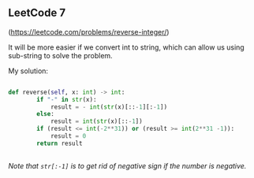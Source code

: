 ## LeetCode 7

(https://leetcode.com/problems/reverse-integer/)

It will be more easier if we convert int to string, which can allow us using sub-string to solve the problem.

My solution:

```python

def reverse(self, x: int) -> int:
        if "-" in str(x):
            result = - int(str(x)[::-1][:-1])
        else:
            result = int(str(x)[::-1])
        if (result <= int(-2**31)) or (result >= int(2**31 -1)):
            result = 0
        return result
        

```

*Note that `str[:-1]` is to get rid of negative sign if the number is negative.*